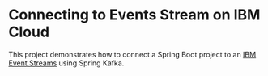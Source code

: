 # Connecting to Events Stream on IBM Cloud

This project demonstrates how to connect a Spring Boot project to an [IBM Event Streams](https://www.ibm.com/cloud/event-streams) using Spring Kafka.